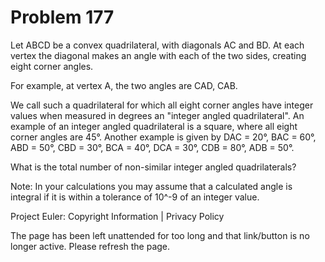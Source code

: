 #   Problem 177

   Let ABCD be a convex quadrilateral, with diagonals AC and BD. At each
   vertex the diagonal makes an angle with each of the two sides, creating
   eight corner angles.

   For example, at vertex A, the two angles are CAD, CAB.

   We call such a quadrilateral for which all eight corner angles have
   integer values when measured in degrees an "integer angled quadrilateral".
   An example of an integer angled quadrilateral is a square, where all eight
   corner angles are 45°. Another example is given by DAC = 20°, BAC = 60°,
   ABD = 50°, CBD = 30°, BCA = 40°, DCA = 30°, CDB = 80°, ADB = 50°.

   What is the total number of non-similar integer angled quadrilaterals?

   Note: In your calculations you may assume that a calculated angle is
   integral if it is within a tolerance of 10^-9 of an integer value.

   Project Euler: Copyright Information | Privacy Policy

   The page has been left unattended for too long and that link/button is no
   longer active. Please refresh the page.
